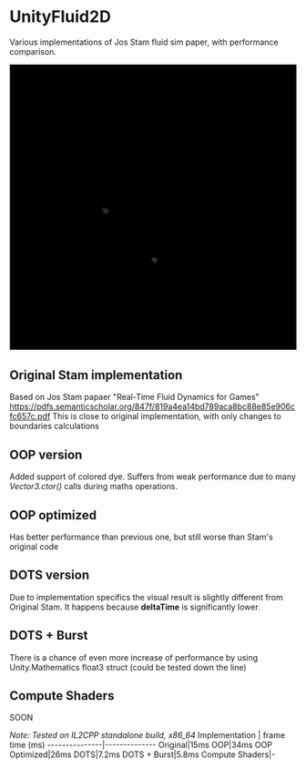 # UnityFluid2D
 Various implementations of Jos Stam fluid sim paper, with performance comparison.

 ![Sim](demo.gif?raw=True)

## Original Stam implementation
Based on Jos Stam papaer "Real-Time Fluid Dynamics for Games"
https://pdfs.semanticscholar.org/847f/819a4ea14bd789aca8bc88e85e906cfc657c.pdf
This is close to original implementation, with only changes to boundaries calculations

## OOP version
Added support of colored dye. 
Suffers from weak performance due to many *Vector3.ctor()* calls during maths operations.

## OOP optimized
Has better performance than previous one, but still worse than Stam's original code

## DOTS version
Due to implementation specifics the visual result is slightly different from Original Stam. It happens because **deltaTime** is significantly lower. 

## DOTS + Burst
There is a chance of even more increase of performance by using Unity.Mathematics float3 struct (could be tested down the line)

## Compute Shaders
SOON

*Note: Tested on IL2CPP standalone build, x86_64*
Implementation | frame time (ms)
---------------|--------------
Original|15ms
OOP|34ms
OOP Optimized|26ms
DOTS|7.2ms
DOTS + Burst|5.8ms
Compute Shaders|-
